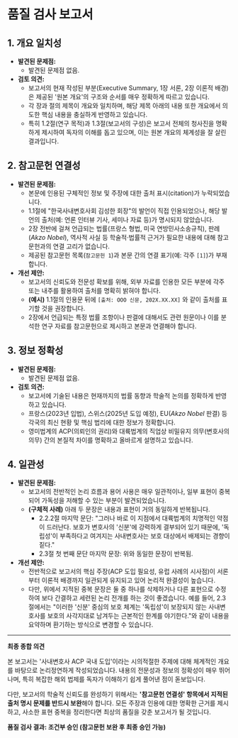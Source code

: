 # 품질 검사 보고서

## 1. 개요 일치성
- **발견된 문제점:**
  - 발견된 문제점 없음.
- **검토 의견:**
  - 보고서의 현재 작성된 부분(Executive Summary, 1장 서론, 2장 이론적 배경)은 제공된 '원본 개요'의 구조와 순서를 매우 정확하게 따르고 있습니다.
  - 각 장과 절의 제목이 개요와 일치하며, 해당 제목 아래의 내용 또한 개요에서 의도한 핵심 내용을 충실하게 반영하고 있습니다.
  - 특히 1.2절(연구 목적)과 1.3절(보고서의 구성)은 보고서 전체의 청사진을 명확하게 제시하여 독자의 이해를 돕고 있으며, 이는 원본 개요의 체계성을 잘 살린 결과입니다.

## 2. 참고문헌 연결성
- **발견된 문제점:**
  - 본문에 인용된 구체적인 정보 및 주장에 대한 출처 표시(citation)가 누락되었습니다.
  - 1.1절에 "한국사내변호사회 김성한 회장"의 발언이 직접 인용되었으나, 해당 발언의 출처(예: 언론 인터뷰 기사, 세미나 자료 등)가 명시되지 않았습니다.
  - 2장 전반에 걸쳐 언급되는 법률(프랑스 형법, 미국 연방민사소송규칙), 판례(*Akzo Nobel*), 역사적 사실 등 학술적·법률적 근거가 필요한 내용에 대해 참고문헌과의 연결 고리가 없습니다.
  - 제공된 참고문헌 목록(`참고문헌 1`)과 본문 간의 연결 표기(예: 각주 `[1]`)가 부재합니다.
- **개선 제안:**
  - 보고서의 신뢰도와 전문성 확보를 위해, 외부 자료를 인용한 모든 부분에 각주 또는 내주를 활용하여 출처를 명확히 밝혀야 합니다.
  - **(예시)** 1.1절의 인용문 뒤에 `[출처: OOO 신문, 202X.XX.XX]` 와 같이 출처를 표기할 것을 권장합니다.
  - 2장에서 언급되는 특정 법률 조항이나 판결에 대해서도 관련 원문이나 이를 분석한 연구 자료를 참고문헌으로 제시하고 본문과 연결해야 합니다.

## 3. 정보 정확성
- **발견된 문제점:**
  - 발견된 문제점 없음.
- **검토 의견:**
  - 보고서에 기술된 내용은 현재까지의 법률 동향과 학술적 논의를 정확하게 반영하고 있습니다.
  - 프랑스(2023년 입법), 스위스(2025년 도입 예정), EU(*Akzo Nobel* 판결) 등 각국의 최신 현황 및 핵심 법리에 대한 정보가 정확합니다.
  - 영미법계의 ACP(의뢰인의 권리)와 대륙법계의 직업상 비밀유지 의무(변호사의 의무) 간의 본질적 차이를 명확하고 올바르게 설명하고 있습니다.

## 4. 일관성
- **발견된 문제점:**
  - 보고서의 전반적인 논리 흐름과 용어 사용은 매우 일관적이나, 일부 표현이 중복되어 가독성을 저해할 수 있는 부분이 발견되었습니다.
  - **(구체적 사례)** 아래 두 문장은 내용과 표현이 거의 동일하게 반복됩니다.
    - 2.2.2절 마지막 문단: "그러나 바로 이 지점에서 대륙법계의 치명적인 약점이 드러난다. 보호가 변호사의 '신분'에 강력하게 결부되어 있기 때문에, '독립성'이 부족하다고 여겨지는 사내변호사는 보호 대상에서 배제되는 경향이 짙다."
    - 2.3절 첫 번째 문단 마지막 문장: 위와 동일한 문장이 반복됨.
- **개선 제안:**
  - 전반적으로 보고서의 핵심 주장(ACP 도입 필요성, 유럽 사례의 시사점)이 서론부터 이론적 배경까지 일관되게 유지되고 있어 논리적 완결성이 높습니다.
  - 다만, 위에서 지적된 중복 문장은 둘 중 하나를 삭제하거나 다른 표현으로 수정하여 보다 간결하고 세련된 논리 전개를 하는 것이 좋겠습니다. 예를 들어, 2.3절에서는 "이러한 '신분' 중심의 보호 체계는 '독립성'이 보장되지 않는 사내변호사를 보호의 사각지대로 남겨두는 근본적인 한계를 야기한다."와 같이 내용을 요약하며 환기하는 방식으로 변경할 수 있습니다.

---
**최종 종합 의견**

본 보고서는 '사내변호사 ACP 국내 도입'이라는 시의적절한 주제에 대해 체계적인 개요를 바탕으로 논리정연하게 작성되었습니다. 내용의 전문성과 정보의 정확성이 매우 뛰어나며, 특히 복잡한 해외 법제를 독자가 이해하기 쉽게 풀어낸 점이 돋보입니다.

다만, 보고서의 학술적 신뢰도를 완성하기 위해서는 **'참고문헌 연결성' 항목에서 지적된 출처 명시 문제를 반드시 보완**해야 합니다. 모든 주장과 인용에 대한 명확한 근거를 제시하고, 사소한 표현 중복을 정리한다면 최상의 품질을 갖춘 보고서가 될 것입니다.

**품질 검사 결과: 조건부 승인 (참고문헌 보완 후 최종 승인 가능)**